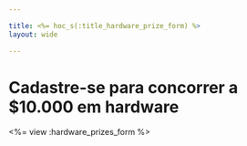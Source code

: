 ```yaml
---

title: <%= hoc_s(:title_hardware_prize_form) %>
layout: wide

---
```


# Cadastre-se para concorrer a $10.000 em hardware

<%= view :hardware_prizes_form %>
